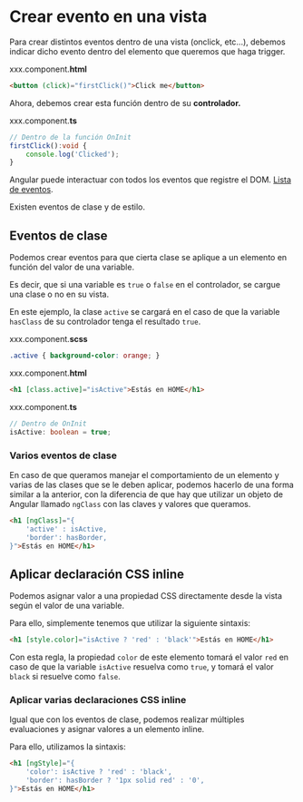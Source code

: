 # Crear evento en una vista

Para crear distintos eventos dentro de una vista (onclick, etc...), debemos indicar dicho evento dentro del elemento que queremos que haga trigger.

xxx.component.**html**

```html
<button (click)="firstClick()">Click me</button>
```

Ahora, debemos crear esta función dentro de su **controlador.**

xxx.component.**ts**

```typescript
// Dentro de la función OnInit
firstClick():void {
    console.log('Clicked');
}
```

Angular puede interactuar con todos los eventos que registre el DOM. [Lista de eventos](https://developer.mozilla.org/en-US/docs/Web/Events).

Existen eventos de clase y de estilo.

## Eventos de clase

Podemos crear eventos para que cierta clase se aplique a un elemento en función del valor de una variable.

Es decir, que si una variable es `true` o `false` en el controlador, se cargue una clase o no en su vista.

En este ejemplo, la clase `active` se cargará en el caso de que la variable `hasClass` de su controlador tenga el resultado `true`.

xxx.component.**scss**

```scss
.active { background-color: orange; }
```

xxx.component.**html**

```html
<h1 [class.active]="isActive">Estás en HOME</h1>
```

xxx.component.**ts**

```typescript
// Dentro de OnInit
isActive: boolean = true;
```

### Varios eventos de clase

En caso de que queramos manejar el comportamiento de un elemento y varias de las clases que se le deben aplicar, podemos hacerlo de una forma similar a la anterior, con la diferencia de que hay que utilizar un objeto de Angular llamado `ngClass` con las claves y valores que queramos.

```html
<h1 [ngClass]="{
	'active' : isActive,
	'border': hasBorder,
}">Estás en HOME</h1>
```

## Aplicar declaración CSS inline

Podemos asignar valor a una propiedad CSS directamente desde la vista según el valor de una variable.

Para ello, simplemente tenemos que utilizar la siguiente sintaxis:

```html
<h1 [style.color]="isActive ? 'red' : 'black'">Estás en HOME</h1>
```

Con esta regla, la propiedad `color` de este elemento tomará el valor `red` en caso de que la variable `isActive` resuelva como `true`, y tomará el valor `black` si resuelve como `false`.

### Aplicar varias declaraciones CSS inline

Igual que con los eventos de clase, podemos realizar múltiples evaluaciones y asignar valores a un elemento inline.

Para ello, utilizamos la sintaxis:

```html
<h1 [ngStyle]="{
	'color': isActive ? 'red' : 'black',
	'border': hasBorder ? '1px solid red' : '0',
}">Estás en HOME</h1>
```

